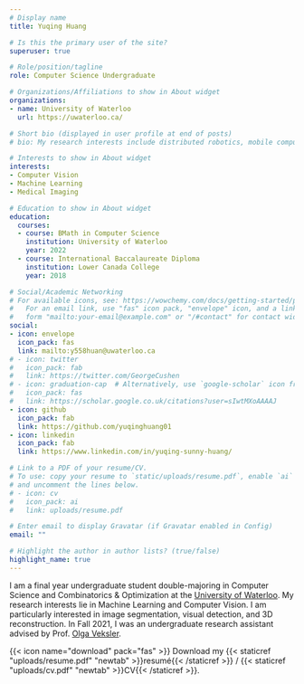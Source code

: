 ```yaml
---
# Display name
title: Yuqing Huang

# Is this the primary user of the site?
superuser: true

# Role/position/tagline
role: Computer Science Undergraduate

# Organizations/Affiliations to show in About widget
organizations:
- name: University of Waterloo
  url: https://uwaterloo.ca/

# Short bio (displayed in user profile at end of posts)
# bio: My research interests include distributed robotics, mobile computing and programmable matter.

# Interests to show in About widget
interests:
- Computer Vision
- Machine Learning
- Medical Imaging

# Education to show in About widget
education:
  courses:
  - course: BMath in Computer Science
    institution: University of Waterloo
    year: 2022
  - course: International Baccalaureate Diploma
    institution: Lower Canada College
    year: 2018

# Social/Academic Networking
# For available icons, see: https://wowchemy.com/docs/getting-started/page-builder/#icons
#   For an email link, use "fas" icon pack, "envelope" icon, and a link in the
#   form "mailto:your-email@example.com" or "/#contact" for contact widget.
social:
- icon: envelope
  icon_pack: fas
  link: mailto:y558huan@uwaterloo.ca
# - icon: twitter
#   icon_pack: fab
#   link: https://twitter.com/GeorgeCushen
# - icon: graduation-cap  # Alternatively, use `google-scholar` icon from `ai` icon pack
#   icon_pack: fas
#   link: https://scholar.google.co.uk/citations?user=sIwtMXoAAAAJ
- icon: github
  icon_pack: fab
  link: https://github.com/yuqinghuang01
- icon: linkedin
  icon_pack: fab
  link: https://www.linkedin.com/in/yuqing-sunny-huang/

# Link to a PDF of your resume/CV.
# To use: copy your resume to `static/uploads/resume.pdf`, enable `ai` icons in `params.toml`, 
# and uncomment the lines below.
# - icon: cv
#   icon_pack: ai
#   link: uploads/resume.pdf

# Enter email to display Gravatar (if Gravatar enabled in Config)
email: ""

# Highlight the author in author lists? (true/false)
highlight_name: true
---
```


I am a final year undergraduate student double-majoring in Computer Science and Combinatorics & Optimization at the [University of Waterloo](https://uwaterloo.ca/). My research interests lie in Machine Learning and Computer Vision. I am particularly interested in image segmentation, visual detection, and 3D reconstruction.
In Fall 2021, I was an undergraduate research assistant advised by Prof. [Olga Veksler](https://cs.uwaterloo.ca/~oveksler/).

{{< icon name="download" pack="fas" >}} Download my {{< staticref "uploads/resume.pdf" "newtab" >}}resumé{{< /staticref >}} / {{< staticref "uploads/cv.pdf" "newtab" >}}CV{{< /staticref >}}.

<script type="text/javascript" id="clstr_globe" src="//clustrmaps.com/globe.js?d=s9Dn1GgM-lNnn3uUKQWXshu1O5xcGbPLowML0GjLZlE">Visitors</script>
